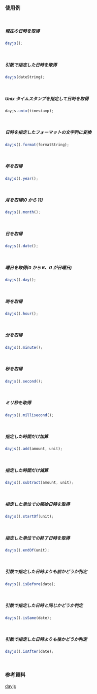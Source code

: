 ### 使用例

<br/>

##### 現在の日時を取得

```javascript
dayjs();
```

<br/>

##### 引数で指定した日時を取得

```javascript
dayjs(dateString);
```

<br/>

##### Unix タイムスタンプを指定して日時を取得

```javascript
dayjs.unix(timestamp);
```

<br/>

##### 日時を指定したフォーマットの文字列に変換

```javascript
dayjs().format(formatString);
```

<br/>

##### 年を取得

```javascript
dayjs().year();
```

<br/>

##### 月を取得(0 から 11)

```javascript
dayjs().month();
```

<br/>

##### 日を取得

```javascript
dayjs().date();
```

<br/>

##### 曜日を取得(0 から 6、0 が日曜日)

```javascript
dayjs().day();
```

<br/>

##### 時を取得

```javascript
dayjs().hour();
```

<br/>

##### 分を取得

```javascript
dayjs().minute();
```

<br/>

##### 秒を取得

```javascript
dayjs().second();
```

<br/>

##### ミリ秒を取得

```javascript
dayjs().millisecond();
```

<br/>

##### 指定した時間だけ加算

```javascript
dayjs().add(amount, unit);
```

<br/>

##### 指定した時間だけ減算

```javascript
dayjs().subtract(amount, unit);
```

<br/>

##### 指定した単位での開始日時を取得

```javascript
dayjs().startOf(unit);
```

<br/>

##### 指定した単位での終了日時を取得

```javascript
dayjs().endOf(unit);
```

<br/>

##### 引数で指定した日時よりも前かどうか判定

```javascript
dayjs().isBefore(date);
```

<br/>

##### 引数で指定した日時と同じかどうか判定

```javascript
dayjs().isSame(date);
```

<br/>

##### 引数で指定した日時よりも後かどうか判定

```javascript
dayjs().isAfter(date);
```

<br/>

### 参考資料

[dayjs](https://day.js.org/docs/en/installation/installation)
